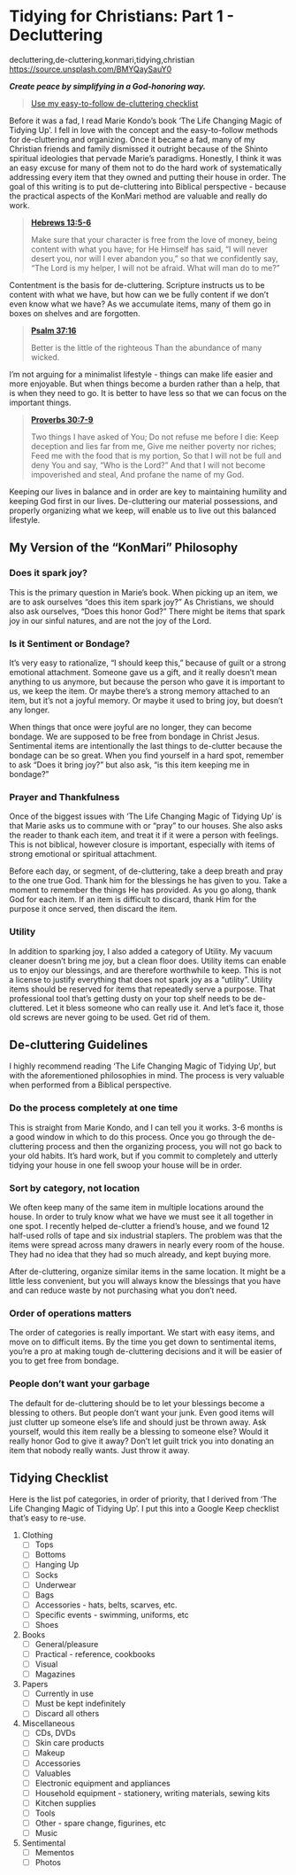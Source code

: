 # Tidying for Christians: Part 1 - Decluttering

<keywords>decluttering,de-cluttering,konmari,tidying,christian</keywords>
<imageUrl>https://source.unsplash.com/BMYQaySauY0</imageUrl>

__*Create peace by simplifying in a God-honoring way.*__

> [Use my easy-to-follow de-cluttering checklist](#tidying-checklist)

Before it was a fad, I read Marie Kondo’s book ‘The Life Changing Magic of Tidying Up’. I fell in love with the concept and the easy-to-follow methods for de-cluttering and organizing. Once it became a fad, many of my Christian friends and family dismissed it outright because of the Shinto spiritual ideologies that pervade Marie’s paradigms. Honestly, I think it was an easy excuse for many of them not to do the hard work of systematically addressing every item that they owned and putting their house in order. The goal of this writing is to put de-cluttering into Biblical perspective - because the practical aspects of the KonMari method are valuable and really do work.

> **[Hebrews 13:5-6](https://bible.com/bible/2692/HEB.13.5-6)**
>
> Make sure that your character is free from the love of money, being content with what you have; for He Himself has said, “I will never desert you, nor will I ever abandon you,” so that we confidently say, “The Lord is my helper, I will not be afraid. What will man do to me?” 

Contentment is the basis for de-cluttering. Scripture instructs us to be content with what we have, but how can we be fully content if we don’t even know what we have? As we accumulate items, many of them go in boxes on shelves and are forgotten. 

> **[Psalm 37:16](https://bible.com/bible/2692/PSA.37.16)**
>
> Better is the little of the righteous Than the abundance of many wicked.

I’m not arguing for a minimalist lifestyle - things can make life easier and more enjoyable. But when things become a burden rather than a help, that is when they need to go. It is better to have less so that we can focus on the important things.

> **[Proverbs 30:7-9](https://bible.com/bible/2692/PRO.30.7-9)**
>
> Two things I have asked of You;
> Do not refuse me before I die:
> Keep deception and lies far from me,
> Give me neither poverty nor riches;
> Feed me with the food that is my portion,
> So that I will not be full and deny You and say, “Who is the Lord?”
> And that I will not become impoverished and steal,
> And profane the name of my God.

Keeping our lives in balance and in order are key to maintaining humility and keeping God first in our lives. De-cluttering our material possessions, and properly organizing what we keep, will enable us to live out this balanced lifestyle.


## My Version of the “KonMari” Philosophy

### Does it spark joy?

This is the primary question in Marie’s book. When picking up an item, we are to ask ourselves “does this item spark joy?” As Christians, we should also ask ourselves, “Does this honor God?” There might be items that spark joy in our sinful natures, and are not the joy of the Lord.

### Is it Sentiment or Bondage?

It’s very easy to rationalize, “I should keep this,” because of guilt or a strong emotional attachment. Someone gave us a gift, and it really doesn’t mean anything to us anymore, but because the person who gave it is important to us, we keep the item. Or maybe there’s a strong memory attached to an item, but it’s not a joyful memory. Or maybe it used to bring joy, but doesn’t any longer.

When things that once were joyful are no longer, they can become bondage. We are supposed to be free from bondage in Christ Jesus. Sentimental items are intentionally the last things to de-clutter because the bondage can be so great. When you find yourself in a hard spot, remember to ask “Does it bring joy?” but also ask, “is this item keeping me in bondage?”

### Prayer and Thankfulness

Once of the biggest issues with ‘The Life Changing Magic of Tidying Up’ is that Marie asks us to commune with or “pray” to our houses. She also asks the reader to thank each item, and treat it if it were a person with feelings. This is not biblical, however closure is important, especially with items of strong emotional or spiritual attachment.

Before each day, or segment, of de-cluttering, take a deep breath and pray to the one true God. Thank him for the blessings he has given to you. Take a moment to remember the things He has provided. As you go along, thank God for each item. If an item is difficult to discard, thank Him for the purpose it once served, then discard the item.

### Utility

In addition to sparking joy, I also added a category of Utility. My vacuum cleaner doesn’t bring me joy, but a clean floor does. Utility items can enable us to enjoy our blessings, and are therefore worthwhile to keep. This is not a license to justify everything that does not spark joy as a “utility”. Utility items should be reserved for items that repeatedly serve a purpose. That professional tool that’s getting dusty on your top shelf needs to be de-cluttered. Let it bless someone who can really use it. And let’s face it, those old screws are never going to be used. Get rid of them.


## De-cluttering Guidelines

I highly recommend reading ‘The Life Changing Magic of Tidying Up’, but with the aforementioned philosophies in mind. The process is very valuable when performed from a Biblical perspective.

### Do the process completely at one time

This is straight from Marie Kondo, and I can tell you it works. 3-6 months is a good window in which to do this process. Once you go through the de-cluttering process and then the organizing process, you will not go back to your old habits. It’s hard work, but if you commit to completely and utterly tidying your house in one fell swoop your house will be in order.

### Sort by category, not location

We often keep many of the same item in multiple locations around the house. In order to truly know what we have we must see it all together in one spot. I recently helped de-clutter a friend’s house, and we found 12 half-used rolls of tape and six industrial staplers. The problem was that the items were spread across many drawers in nearly every room of the house. They had no idea that they had so much already, and kept buying more.

After de-cluttering, organize similar items in the same location. It might be a little less convenient, but you will always know the blessings that you have and can reduce waste by not purchasing what you don’t need.

### Order of operations matters

The order of categories is really important. We start with easy items, and move on to difficult items. By the time you get down to sentimental items, you’re a pro at making tough de-cluttering decisions and it will be easier of you to get free from bondage.

### People don’t want your garbage

The default for de-cluttering should be to let your blessings become a blessing to others. But people don’t want your junk. Even good items will just clutter up someone else’s life and should just be thrown away. Ask yourself, would this item really be a blessing to someone else? Would it really honor God to give it away? Don’t let guilt trick you into donating an item that nobody really wants. Just throw it away.

## Tidying Checklist

Here is the list pof categories, in order of priority, that I derived from ‘The Life Changing Magic of Tidying Up’. I put this into a Google Keep checklist that’s easy to re-use.

1. Clothing
    - [ ] Tops
    - [ ] Bottoms
    - [ ] Hanging Up
    - [ ] Socks
    - [ ] Underwear
    - [ ] Bags
    - [ ] Accessories - hats, belts, scarves, etc.
    - [ ] Specific events - swimming, uniforms, etc
    - [ ] Shoes
1. Books
    - [ ] General/pleasure
    - [ ] Practical - reference, cookbooks
    - [ ] Visual
    - [ ] Magazines
1. Papers
    - [ ] Currently in use
    - [ ] Must be kept indefinitely
    - [ ] Discard all others
1. Miscellaneous
    - [ ] CDs, DVDs
    - [ ] Skin care products
    - [ ] Makeup
    - [ ] Accessories
    - [ ] Valuables
    - [ ] Electronic equipment and appliances
    - [ ] Household equipment - stationery, writing materials, sewing kits
    - [ ] Kitchen supplies
    - [ ] Tools
    - [ ] Other - spare change, figurines, etc
    - [ ] Music
1. Sentimental
    - [ ] Mementos
    - [ ] Photos
